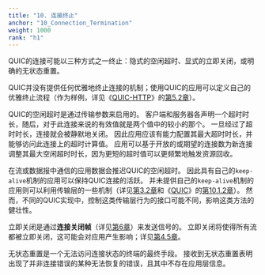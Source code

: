 ```yaml
---
title: "10. 连接终止"
anchor: "10_Connection_Termination"
weight: 1000
rank: "h1"
---
```


QUIC的连接可能以三种方式之一终止：隐式的空闲超时、显式的立即关闭，或明确的无状态重置。

QUIC并没有提供任何优雅地终止连接的机制；使用QUIC的应用可以定义自己的优雅终止流程（作为样例，详见《[QUIC-HTTP](../RFC9114_Chinese_Simplified)》的[第5.2章](../RFC9114_Chinese_Simplified/#5.2_Connection_Shutdown)）。

QUIC的空闲超时是通过传输参数来启用的。
客户端和服务器各声明一个超时时长，随后，对于此连接来说的有效值就是两个值中的较小的那个。
一旦经过了超时时长，连接就会被静默地关闭。
因此应用应该有能力配置其最大超时时长，并能够访问此连接上的超时计算值。
应用可以基于开放的或期望的连接数为新连接调整其最大空闲超时时长，因为更短的超时值可以更频繁地触发资源回收。

在流或数据报中通信的应用数据会推迟QUIC的空闲超时。
因此具有自己的`keep-alive`机制的应用可以保持QUIC连接的活跃。
并未提供自己的`keep-alive`机制的应用则可以利用传输层的一些机制（详见[第3.2章](#3.2_Session_Resumption_versus_Keep_Alive)和《[QUIC](../RFC9000_Chinese_Simplified)》的[第10.1.2章](../RFC9000_Chinese_Simplified/#10.1.2_Deferring_Idle_Timeout)）。
然而，不同的QUIC实现中，控制这类传输层行为的接口可能不同，影响这类方法的健壮性。

立即关闭是通过**连接关闭帧**（详见[第6章](#6_Error_Handling)）来发送信号的。
立即关闭将使得所有流都被立即关闭，这可能会对应用产生影响；详见[第4.5章](#4.5_Stream_Limit_Commitments)。

无状态重置是一个无法访问连接状态的终端的最终手段。
接收到无状态重置表明出现了并非连接错误的某种无法恢复的错误，且其中不存在应用层信息。
